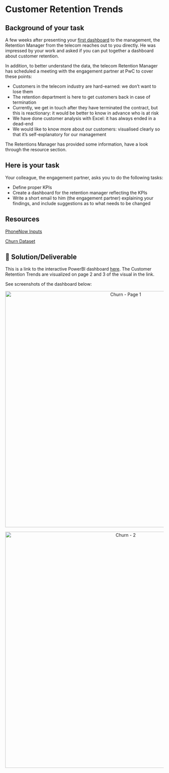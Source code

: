 # Customer Retention Trends
## Background of your task
A few weeks after presenting your [first dashboard](https://github.com/WuraAderele/PWC-PowerBI-Virtual-Case-Experience/blob/main/Call%20Centre%20Trends/ReadMe.md/ "first dashboard title") to the management, the Retention Manager from the telecom reaches out to you directly. He was impressed by your work and asked if you can put together a dashboard about customer retention.

In addition, to better understand the data, the telecom Retention Manager has scheduled a meeting with the engagement partner at PwC to cover these points:
* Customers in the telecom industry are hard-earned: we don’t want to lose them
* The retention department is here to get customers back in case of termination 
* Currently, we get in touch after they have terminated the contract, but this is reactionary: it would be better to know in advance who is at risk 
* We  have done customer analysis with Excel: it has always ended in a dead-end
* We would like to know more about our customers: visualised clearly so that it’s self-explanatory for our management

The Retentions Manager has provided some information, have a look through the resource section.

## Here is your task
Your colleague, the engagement partner, asks you to do the following tasks:
* Define proper KPIs
* Create a dashboard for the retention manager reflecting the KPIs
* Write a short email to him (the engagement partner) explaining your findings, and include suggestions as to what needs to be changed

## Resources
[PhoneNow Inputs](https://github.com/WuraAderele/PWC-PowerBI-Virtual-Case-Experience/files/7790528/PhoneNow.inputs.pdf/ "PhoneNow Inputs title")

[Churn Dataset](https://github.com/WuraAderele/PWC-PowerBI-Virtual-Case-Experience/files/7790527/02.Churn-Dataset.xlsx/ "Churn Dataset title")

## 🚀 Solution/Deliverable
This is a link to the interactive PowerBI dashboard [here](https://github.com/WuraAderele/PWC-PowerBI-Virtual-Case-Experience/blob/main/Customer%20Retention%20Trends/PhoneNow%20Trends.pbix/ "here title"). The Customer Retention Trends are visualized on page 2 and 3 of the visual in the link.

See screenshots of the dashboard below:
<p align = "center">
  <img width="750" alt="Churn - Page 1" src="https://user-images.githubusercontent.com/94797745/147701710-d5955b63-d032-4bee-83f9-efb08a42b00d.PNG">

<p align = "center">
  <img width="750" alt="Churn - 2" src="https://user-images.githubusercontent.com/94797745/147701715-332dcf16-648e-44ad-af7c-a9e8e5a977af.PNG">
